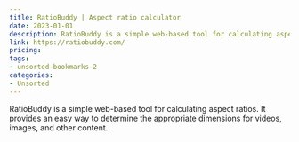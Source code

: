 ```yaml
---
title: RatioBuddy | Aspect ratio calculator
date: 2023-01-01
description: RatioBuddy is a simple web-based tool for calculating aspect ratios. It provides an easy way to determine the appropriate dimensions for videos, images, and other content.
link: https://ratiobuddy.com/
pricing: 
tags: 
- unsorted-bookmarks-2 
categories: 
- Unsorted 
---
```


RatioBuddy is a simple web-based tool for calculating aspect ratios. It provides an easy way to determine the appropriate dimensions for videos, images, and other content.